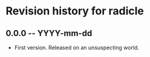 # Revision history for radicle

## 0.0.0  -- YYYY-mm-dd

* First version. Released on an unsuspecting world.
